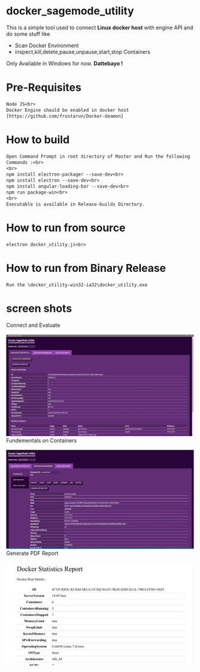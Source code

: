 # docker_sagemode_utility
This is a simple tool used to connect <b>Linux docker host</b> with engine API and do some stuff like 
<ul>
  <li> Scan Docker Environment</li>
  <li> inspect,kill,delete,pause,unpause,start,stop Containers</li>
</ul>

Only Available in Windows for now.
<B>Dattebayo !</B>

# Pre-Requisites 
```
Node JS<br>
Docker Engine should be enabled in docker host [https://github.com/frostarun/Docker-deamon]
```

# How to build
```
Open Command Prompt in root directory of Master and Run the following Commands :<br>
<br>
npm install electron-packager --save-dev<br>
npm install electron --save-dev<br>
npm install angular-loading-bar --save-dev<br>
npm run package-win<br>
<br>
Executable is available in Release-builds Directory.
```

# How to run from source
```
electron docker_utility.js<br>
```

# How to run from Binary Release
```
Run the \docker_utility-win32-ia32\docker_utility.exe
```

# screen shots
Connect and Evaluate<br><br>
![Alt text](/ScreenShots/screen1.JPG?raw=true "Connect") <br>
Fundementals on Containers<br><br>
![Alt text](/ScreenShots/screen2.JPG?raw=true "Connect") <br>
Generate PDF Report<br><br>
![Alt text](/ScreenShots/screen3.JPG?raw=true "Connect") <br>
